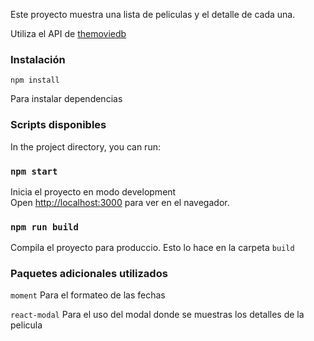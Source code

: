 Este proyecto muestra una lista de peliculas y el detalle de cada una.

Utiliza el API de [themoviedb](https://developers.themoviedb.org/3/getting-started/images)

### Instalación

`npm install`

Para instalar dependencias

### Scripts disponibles

In the project directory, you can run:

### `npm start`

Inicia el proyecto en modo development<br />
Open [http://localhost:3000](http://localhost:3000) para ver en el navegador.

### `npm run build`

Compila el proyecto para produccio. Esto lo hace en la carpeta `build`

### Paquetes adicionales utilizados

`moment`
Para el formateo de las fechas

`react-modal`
Para el uso del modal donde se muestras los detalles de la pelicula